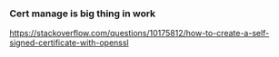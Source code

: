 ### Cert manage is big thing in work

https://stackoverflow.com/questions/10175812/how-to-create-a-self-signed-certificate-with-openssl
